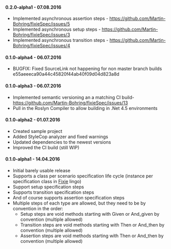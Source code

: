 #### 0.2.0-alpha1 - 07.08.2016

* Implemented asynchronous assertion steps - https://github.com/Martin-Bohring/fixieSpec/issues/5
* Implemented asynchronous setup steps - https://github.com/Martin-Bohring/fixieSpec/issues/3
* Implemented asynchronous transition steps - https://github.com/Martin-Bohring/fixieSpec/issues/4

#### 0.1.0-alpha4 - 06.07.2016

* BUGFIX: Fixed SourceLink not happening for non master branch builds e55aeeeca90a44c45820f44ab40f09d04d823a8d

#### 0.1.0-alpha3 - 06.07.2016

* Implemented semantic versioning an a matching CI build- https://github.com/Martin-Bohring/fixieSpec/issues/13
* Pull in the Roslyn Compiler to allow building in .Net 4.5 environments

#### 0.1.0-alpha2 - 01.07.2016

* Created sample project
* Added StyleCop analyzer and fixed warnings
* Updated dependencies to the newest versions
* Improved the CI build (still WIP)

#### 0.1.0-alpha1 - 14.04.2016

* Initial barely usable release
* Supports a class per scenario specification life cycle (instance per specification class in [Fixie](https://github.com/fixie "Fixie") lingo)
* Support setup specification steps
* Supports transition specification steps
* And of course supports assertion specification steps
* Multiple steps of each type are allowed, but they need to be by convention in the order:
  * Setup steps are void methods starting with Given or And_given by convention (multiple allowed)
  * Transition steps are void methods starting with Then or And_then by convention (multiple allowed)
  * Assertion steps are void methods starting with Then or And_then by convention (multiple allowed)
